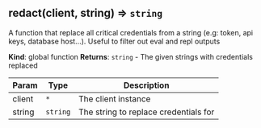 <a name="redact"></a>

## redact(client, string) ⇒ <code>string</code>
A function that replace all critical credentials from a string (e.g: token, api keys, database host...). Useful to filter out eval and repl outputs

**Kind**: global function
**Returns**: <code>string</code> - The given strings with credentials replaced

| Param | Type | Description |
| --- | --- | --- |
| client | <code>\*</code> | The client instance |
| string | <code>string</code> | The string to replace credentials for |